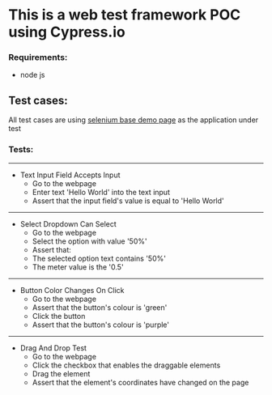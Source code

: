 # This is a web test framework POC using Cypress.io

### Requirements:
- node js 

## Test cases:
All test cases are using [selenium base demo page](https://seleniumbase.io/demo_page) as the application under test

### Tests:
---
- Text Input Field Accepts Input
    - Go to the webpage
    - Enter text 'Hello World' into the text input
    - Assert that the input field's value is equal to 'Hello World'
---
- Select Dropdown Can Select
    - Go to the webpage
    - Select the option with value '50%'
    - Assert that:
    - The selected option text contains '50%'
    - The meter value is the '0.5'
--- 
- Button Color Changes On Click
    - Go to the webpage
    - Assert that the button's colour is 'green'
    - Click the button
    - Assert that the button's colour is 'purple'
---
- Drag And Drop Test
    - Go to the webpage
    - Click the checkbox that enables the draggable elements
    - Drag the element
    - Assert that the element's coordinates have changed on the page
